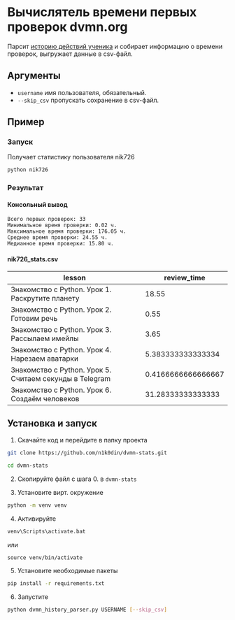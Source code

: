 # Вычислятель времени первых проверок dvmn.org
Парсит [историю действий ученика](https://dvmn.org/user/nik726/history/) и собирает информацию о времени проверок, выгружает данные в csv-файл.

## Аргументы
- `username` имя пользователя, обязательный.
- `--skip_csv` пропускать сохранение в csv-файл.

## Пример

### Запуск
Получает статистику пользователя nik726
  ```sh
  python nik726

  ```

### Результат

#### Консольный вывод
  ```
  Всего первых проверок: 33
  Минимальное время проверки: 0.02 ч.
  Максимальное время проверки: 176.05 ч.
  Среднее время проверки: 24.55 ч.
  Медианное время проверки: 15.80 ч.
  ```
#### nik726_stats.csv
lesson|review_time
------|-----------
Знакомство с Python. Урок 1. Раскрутите планету|18.55
Знакомство с Python. Урок 2. Готовим речь|0.55
Знакомство с Python. Урок 3. Рассылаем имейлы|3.65
Знакомство с Python. Урок 4. Нарезаем аватарки|5.383333333333334
Знакомство с Python. Урок 5. Считаем секунды в Telegram|0.4166666666666667
Знакомство с Python. Урок 6. Создаём человеков|31.28333333333333

## Установка и запуск

1. Скачайте код и перейдите в папку проекта
  ```bash
  git clone https://github.com/n1k0din/dvmn-stats.git
  ```  
  ```bash
  cd dvmn-stats
  ```
2. Скопируйте файл с шага 0. в `dvmn-stats`

3. Установите вирт. окружение
```bash
python -m venv venv
```
4. Активируйте
```bash
venv\Scripts\activate.bat
```
 или
 ```
 source venv/bin/activate
 ```
5. Установите необходимые пакеты
```bash
pip install -r requirements.txt
```
6. Запустите
```bash
python dvmn_history_parser.py USERNAME [--skip_csv]
```
